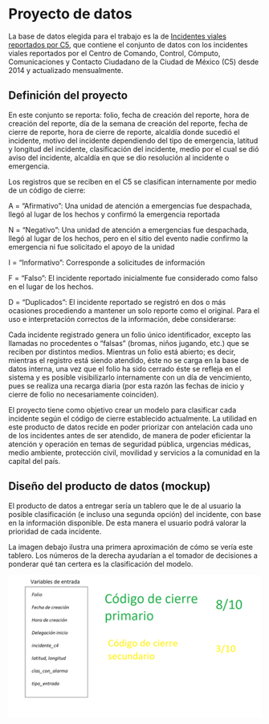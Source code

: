 # Proyecto de datos


La base de datos elegida para el trabajo es la de [Incidentes viales reportados por C5](https://datos.cdmx.gob.mx/explore/dataset/incidentes-viales-c5/information/?disjunctive.incidente_c4), que contiene el conjunto de datos con los incidentes viales reportados por el Centro de Comando, Control, Cómputo, Comunicaciones y Contacto Ciudadano de la Ciudad de México (C5) desde 2014 y actualizado mensualmente.

## Definición del proyecto

En este conjunto se reporta: folio, fecha de creación del reporte, hora de creación del reporte, día de la semana de creación del reporte, fecha de cierre de reporte, hora de cierre de reporte, alcaldía donde sucedió el incidente, motivo del incidente dependiendo del tipo de emergencia, latitud y longitud del incidente, clasificación del incidente, medio por el cual se dió aviso del incidente, alcaldía en que se dio resolución al incidente o emergencia.

Los registros que se reciben en el C5 se clasifican internamente por medio de un código de cierre:

A = “Afirmativo”: Una unidad de atención a emergencias fue despachada, llegó al lugar de los hechos y confirmó la emergencia reportada

N = “Negativo”: Una unidad de atención a emergencias fue despachada, llegó al lugar de los hechos, pero en el sitio del evento nadie confirmo la emergencia ni fue solicitado el apoyo de la unidad

I = “Informativo”: Corresponde a solicitudes de información

F = “Falso”: El incidente reportado inicialmente fue considerado como falso en el lugar de los hechos.

D = “Duplicados”: El incidente reportado se registró en dos o más ocasiones procediendo a mantener un solo reporte como el original. Para el uso e interpretación correctos de la información, debe considerarse:

Cada incidente registrado genera un folio único identificador, excepto las llamadas no procedentes o “falsas” (bromas, niños jugando, etc.) que se reciben por distintos medios.  Mientras un folio está abierto; es decir, mientras el registro está siendo atendido, éste no se carga en la base de datos interna, una vez que el folio ha sido cerrado éste se refleja en el sistema y es posible visibilizarlo internamente con un día de vencimiento, pues se realiza una recarga diaria (por esta razón las fechas de inicio y cierre de folio no necesariamente coinciden).

El proyecto tiene como objetivo crear un modelo para clasificar cada incidente según el código de cierre establecido actualmente. La utilidad en este producto de datos recide en poder priorizar con antelación cada uno de los incidentes antes de ser atendido, de manera de poder eficientar la atención y operación en temas de seguridad pública, urgencias médicas, medio ambiente, protección civil, movilidad y servicios a la comunidad en la capital del país.

## Diseño del producto de datos (mockup)

El producto de datos a entregar sería un tablero que le de al usuario la posible clasificación (e incluso una segunda opción) del incidente, con base en la información disponible. De esta manera el usuario podrá valorar la prioridad de cada incidente.

La imagen debajo ilustra una primera aproximación de cómo se vería este tablero. Los números de la derecha ayudarían a el tomador de decisiones a ponderar qué tan certera es la clasificación del modelo.

![alt text](https://github.com/brunocgf/Productos_de_Datos_2020/blob/master/imagenes/mockup1.png)
